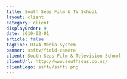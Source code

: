 ```yaml
---
title: South Seas Film & TV School
layout: client
category: client
displayOrder: 9
date: 2010-02-01
article: false
tagLine: DIVA Media System
banner: ssftv/field-camera
client: South Seas Film & Television School
clientUrl: http://www.southseas.co.nz/
clientLogo: ssftv/ssftv.png
---
```

